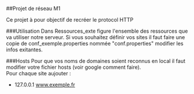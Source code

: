 
##Projet de réseau M1

Ce projet à pour objectif de recréer le protocol HTTP

###Utilisation
Dans Ressources_exte figure l'ensemble des ressources que va utiliser notre serveur. 
Si vous souhaitez définir vos sites il faut faire une copie de conf_exemple.properties nommée "conf.properties" modifier les infos exitantes.

###Hosts
Pour que vos noms de domaines soient reconnus en local il faut modifier votre fichier hosts (voir google comment faire).  
Pour chaque site aujouter :
  * 127.0.0.1 www.exemple.fr 


